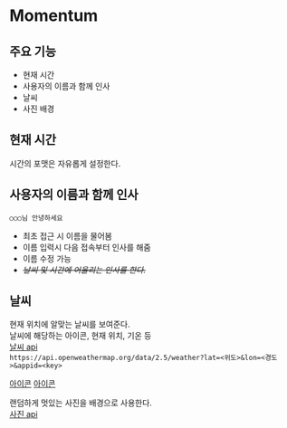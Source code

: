 Momentum
===

주요 기능
---

- 현재 시간
- 사용자의 이름과 함께 인사
- 날씨
- 사진 배경

현재 시간
---

시간의 포맷은 자유롭게 설정한다.

사용자의 이름과 함께 인사
---

`○○○님 안녕하세요`
- 최초 접근 시 이름을 물어봄
- 이름 입력시 다음 접속부터 인사를 해줌
- 이름 수정 가능
- ~~*날씨 및 시간에 어울리는 인사를 한다.*~~

날씨
---

현재 위치에 알맞는 날씨를 보여준다.  
날씨에 해당하는 아이콘, 현재 위치, 기온 등  
[날씨 api](https://openweathermap.org/API)  
`https://api.openweathermap.org/data/2.5/weather?lat=<위도>&lon=<경도>&appid=<key>`

[아이콘](https://openweathermap.org/weather-conditions)
[아이콘](https://materialdesignicons.com/cdn/2.0.46/)

랜덤하게 멋있는 사진을 배경으로 사용한다.  
[사진 api](https://unsplash.com/documentation)